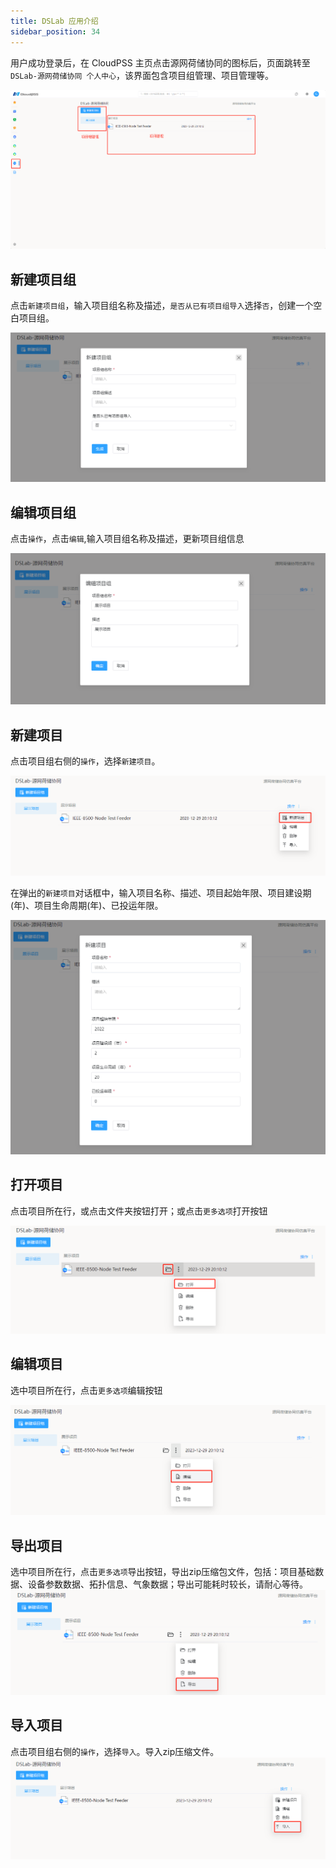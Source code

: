 ```yaml
---
title: DSLab 应用介绍
sidebar_position: 34
---
```


用户成功登录后，在 CloudPSS 主页点击源网荷储协同的图标后，页面跳转至 `DSLab-源网荷储协同 个人中心`，该界面包含项目组管理、项目管理等。

![个人中心](./个人中心.png "个人中心")

## 新建项目组

点击`新建项目组`，输入项目组名称及描述，`是否从已有项目组导入`选择`否`，创建一个空白项目组。

![新建项目组](./新建项目组.png "新建项目组")

## 编辑项目组

点击`操作`，点击`编辑`,输入项目组名称及描述，更新项目组信息

![编辑项目组](./编辑项目组.png "编辑项目组")

## 新建项目

点击项目组右侧的`操作`，选择`新建项目`。

![新建项目](./新建项目.png "新建项目")

在弹出的`新建项目`对话框中，输入项目名称、描述、项目起始年限、项目建设期(年)、项目生命周期(年)、已投运年限。

![新建项目内容](./新建项目内容.png "新建项目内容")

## 打开项目

点击项目所在行，或点击文件夹按钮打开；或点击`更多选项`打开按钮

![打开项目](./打开项目.png "打开项目")

## 编辑项目
选中项目所在行，点击`更多选项`编辑按钮

![编辑项目](./编辑项目.png "编辑项目")

## 导出项目
选中项目所在行，点击`更多选项`导出按钮，导出zip压缩包文件，包括：项目基础数据、设备参数数据、拓扑信息、气象数据；导出可能耗时较长，请耐心等待。
![导出项目](./导出项目.png "导出项目")

## 导入项目
点击项目组右侧的`操作`，选择`导入`。导入zip压缩文件。
![导入项目](./导入项目.png "导入项目")

